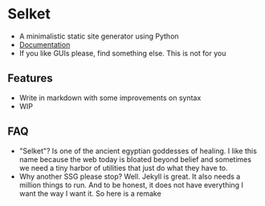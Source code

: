 # Selket

- A minimalistic static site generator using Python
- [Documentation](https://subhadityamukherjee.github.io/selket/)
- If you like GUIs please, find something else. This is not for you

## Features
- Write in markdown with some improvements on syntax
- WIP

## FAQ
- "Selket"? Is one of the ancient egyptian goddesses of healing. I like this name because the web today is bloated beyond belief and sometimes we need a tiny harbor of utilities that just do what they have to. 
- Why another SSG please stop? Well. Jekyll is great. It also needs a million things to run. And to be honest, it does not have everything I want the way I want it. So here is a remake

